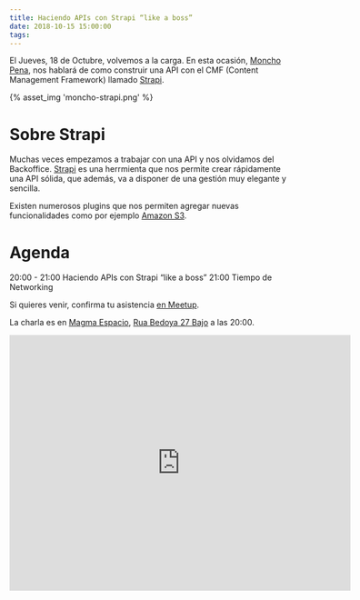 ```yaml
---
title: Haciendo APIs con Strapi “like a boss”
date: 2018-10-15 15:00:00
tags:
---
```


El Jueves, 18 de Octubre, volvemos a la carga. En esta ocasión, [Moncho Pena](https://github.com/monchopena), nos hablará de como construir una API con el CMF (Content Management Framework) llamado [Strapi](https://strapi.io/).

{% asset_img 'moncho-strapi.png' %}

# Sobre Strapi

Muchas veces empezamos a trabajar con una API y nos olvidamos del Backoffice. [Strapi](https://strapi.io/) es una herrmienta que nos permite crear rápidamente una API sólida, que además, va a disponer de una gestión muy elegante y sencilla.

Existen numerosos plugins que nos permiten agregar nuevas funcionalidades como por ejemplo [Amazon S3](https://github.com/strapi/strapi/tree/master/packages/strapi-upload-aws-s3).

# Agenda

20:00 - 21:00 Haciendo APIs con Strapi “like a boss”
21:00 Tiempo de Networking

Si quieres venir, confirma tu asistencia [en Meetup](https://www.meetup.com/es-ES/jsourense/).

La charla es en [Magma Espacio](http://magmaespacio.es/), [Rua Bedoya 27 Bajo](https://www.google.com/maps/place/R%C3%BAa+Bedoya,+27,+32004+Ourense/@42.33913,-7.86022,17z/data=!3m1!4b1!4m5!3m4!1s0xd2ffec7c1fb1ed9:0xa0273bd578731d1e!8m2!3d42.33913!4d-7.86022?api=1&query=R%C3%BAa+Bedoya%2C+27%2C+32004+Ourense%2C+Ourense%2C+es) a las 20:00.

<iframe src="https://www.google.com/maps/embed?pb=!1m18!1m12!1m3!1d2949.1591564000264!2d-7.860220000000001!3d42.33913!2m3!1f0!2f0!3f0!3m2!1i1024!2i768!4f13.1!3m3!1m2!1s0xd2ffec7c1fb1ed9%3A0xa0273bd578731d1e!2sR%C3%BAa+Bedoya%2C+27%2C+32004+Ourense!5e0!3m2!1sen!2ses!4v1515609233505" width="600" height="450" frameborder="0" style="border:0" allowfullscreen></iframe>
